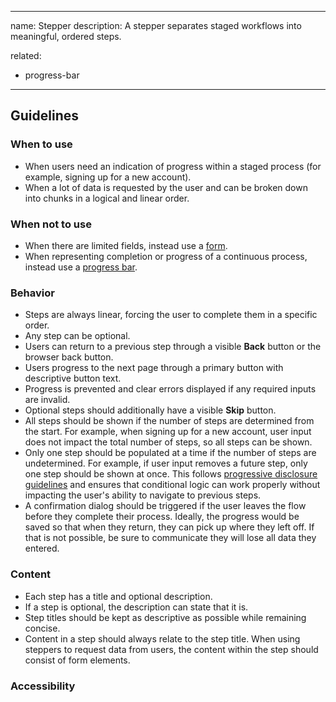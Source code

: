 <!--
  GENERAL NOTES:
  - Use simple language and be concise.
  - Use singular instead of plural when referencing a component.
  - Use singular instead of plural when referencing a user.
  - Remove all comments and extra space from a new document after content is added.
  - Static visuals can be added to support a concept, but try to keep them
    as simplified as possible. Examples can be viewed in Figma at
    https://www.figma.com/file/2XRq1MnIG69iti76Mh9HpJ/Pajamas-visual-examples?node-id=39%3A0.
  - If content isn't available for a required section, add a todo for
    future completion.
  - Typographer quotes (also known as smart quotes) are added when markdown is converted,
    so it isn't necessary to manually add or convert them.
-->
---
name: Stepper
description: A stepper separates staged workflows into meaningful, ordered steps.
<!--
  `vueComponents` is used to pull the component from Storybook in order to generate the Implementation tab. Removing this will remove the Implementation tab for the component. List in alphabetical order.

  EXAMPLE:
  vueComponents:
    - GlAlert
-->
related:
  - progress-bar
<!--
  RELATED PATTERNS generates a list of links under a "Related" heading at the bottom of the rendered page. A related pattern should be similar in usage/type of pattern, or if the component is also part of another component. For example, a tooltip and a popover are similar constructs used for different purposes, or a button is its own component, but also present in a modal. Remove this section if there are no related patterns. List in order of most to least related. 

  EXAMPLE:
  related:
    - /layout/grid (link to pages that are not components using '/directory/pattern-name')
    - badge
-->
---

<!-- ## Examples

  LIVE CODED EXAMPLES are included here.

  EXAMPLE:
  <gl-example-display class="app-styles gl-mb-5"  example-name="alert-variants"></gl-example-display>
-->

<!--[View in Pajamas UI Kit →](link-to-page-or-frame)-->
<!--
  Update the design specifications link above to the component in the Pajamas UI Kit. In most cases this will be a link the component’s “Variants” frame. You can find this link by clicking on the “Variants” frame and then copying the link from the “Share” option. Follow the “Figma component” issue template in Pajamas to create the component.
-->

<!--## Structure

  Include a simplified visual of the component with the elements numbered to match the text reference below. Examples can be viewed in Figma at https://www.figma.com/file/2XRq1MnIG69iti76Mh9HpJ/Pajamas-visual-examples?node-id=39%3A0. Request access if needed to create a new visual. An ordered list should match the numbering in the visual. Each list item should begin with element name in **bold** formatting. Use the `figure` element to add the visual, like the below example:

  <figure class="figure" role="figure" aria-label="Button structure">
    <img class="figure-img" src="/img/button-structure.svg" alt="Numbered diagram of a button structure" role="img" />
  </figure>

  EXAMPLE:
  1. **Icon**: Supports the variant meaning.


1. **{element}**: Description.
1. …
-->

## Guidelines
<!--
  The Guidelines section contains the bulk of the page content. Sections are in the same order for every component and there's room where variable sections can be added.
-->

### When to use
<!--
  Include item(s) in a bulleted list that clarify when to use this component. Be direct and try not to reference specific parts of GitLab to keep these guides evergreen and applicable to any GitLab property.

  EXAMPLE:
  - Advise the user that they should be aware of, or address something related to their current context.
-->

- When users need an indication of progress within a staged process (for example, signing up for a new account).
- When a lot of data is requested by the user and can be broken down into chunks in a logical and linear order.

### When not to use
<!--
  Include item(s) in a bulleted list that clarify when NOT to use this component. Be direct and try not to reference specific parts of GitLab to keep these guides evergreen and applicable to any GitLab property.

  Here is a good place to reference an alternate component if it fits the use case better.

  EXAMPLE:
  - If you need to deliver an instance level message from an admin to all users, use a [broadcast message](/components/broadcast-message) instead.
-->

- When there are limited fields, instead use a [form](/components/form).
- When representing completion or progress of a continuous process, instead use a [progress bar](/components/progress-bar).

<!--
### Variants

  If the component has no variants, change this heading to "Appearance."

  EXAMPLES:
  - **Danger**: Advise the user that their attention is needed to address or be aware of a critical issue that relates to the current context. The variant name should be the first item and use **bold** formatting.

  -or-

  ### Appearance

  Background color is chosen by the admin from a set of swatches when creating the broadcast message.


1. **Horizontal:** description.
1. **Vertical:** 
-->

<!-- Begin variable content -->

<!--
  VARIABLE SECTIONS that relate to the component's visual appearance can be placed here. For example, sizes and states.

  ### Heading

  - …
  - …
-->

<!-- End variable content -->

### Behavior
<!--
  Bulleted list of items that describe the component behavior.

  EXAMPLE:
  - Permanently dismissible only when the alert relates to a user’s individual instance and wasn’t triggered by a system condition.
-->

- Steps are always linear, forcing the user to complete them in a specific order.
- Any step can be optional.
- Users can return to a previous step through a visible **Back** button or the browser back button.
- Users progress to the next page through a primary button with descriptive button text. 
- Progress is prevented and clear errors displayed if any required inputs are invalid.
- Optional steps should additionally have a visible **Skip** button.
- All steps should be shown if the number of steps are determined from the start. For example, when signing up for a new account, user input does not impact the total number of steps, so all steps can be shown. 
- Only one step should be populated at a time if the number of steps are undetermined. For example, if user input removes a future step, only one step should be shown at once. This follows [progressive disclosure guidelines](/usability/progressive-disclosure) and ensures that conditional logic can work properly without impacting the user's ability to navigate to previous steps.
- A confirmation dialog should be triggered if the user leaves the flow before they complete their process. Ideally, the progress would be saved so that when they return, they can pick up where they left off. If that is not possible, be sure to communicate they will lose all data they entered.


### Content
<!--
  Bulleted list of items that describe the content within the component. Use a subheading when multiple bullet points relate to one item.

  EXAMPLES:
  - All copy within an alert should be short, actionable, and use clear language.

  -or-

  #### Title
  - Be brief and keep it to a single line by utilizing a sentence fragment.
  - Avoid using punctuation such as periods, commas, or semicolons.
-->

- Each step has a title and optional description.
- If a step is optional, the description can state that it is.
- Step titles should be kept as descriptive as possible while remaining concise.
- Content in a step should always relate to the step title. When using steppers to request data from users, the content within the step should consist of form elements.

<!-- Begin variable content -->

<!--
  VARIABLE SECTIONS that are unique to this component can be placed here. For example, alignment and combinations.

  ### Heading

  - …
  - …
-->

<!-- End variable content -->

### Accessibility
<!--
  Bulleted list of items that describe the accessibility considerations within the component.

  EXAMPLE:
  - An alert should receive focus and use `aria-live` to announce its presence and allow a user to interact with it immediately.


- …
- …

-->

<!--## Reference

  An optional section for anecdotal comments on key decisions related to the component. This can also include notes about deprecated variants. Reference links should go to publicly available GitLab resources, like an issue, or the Docs site.
-->

<!--
  The list of related components and meta information is automatically added from the frontmatter.
-->